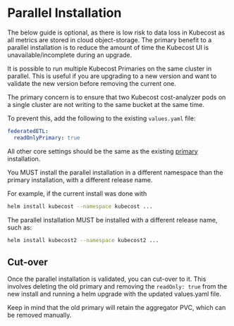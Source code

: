 # Parallel Installation

The below guide is optional, as there is low risk to data loss in Kubecost as all metrics are stored in cloud object-storage. The primary benefit to a parallel installation is to reduce the amount of time the Kubecost UI is unavailable/incomplete during an upgrade.

It is possible to run multiple Kubecost Primaries on the same cluster in parallel. This is useful if you are upgrading to a new version and want to validate the new version before removing the current one.

The primary concern is to ensure that two Kubecost cost-analyzer pods on a single cluster are not writing to the same bucket at the same time.

To prevent this, add the following to the existing `values.yaml` file:

```yaml
federatedETL:
  readOnlyPrimary: true
```

All other core settings should be the same as the existing [primary](../../architecture/architecture.md) installation.

You MUST install the parallel installation in a different namespace than the primary installation, with a different release name.

For example, if the current install was done with

```sh
helm install kubecost --namespace kubecost ...
```

The parallel installation MUST be installed with a different release name, such as:

```sh
helm install kubecost2 --namespace kubecost2 ...
```

## Cut-over

Once the parallel installation is validated, you can cut-over to it. This involves deleting the old primary and removing the `readOnly: true` from the new install and running a helm upgrade with the updated values.yaml file.

Keep in mind that the old primary will retain the aggregator PVC, which can be removed manually.
